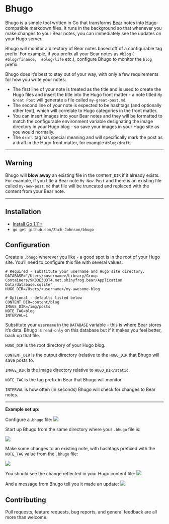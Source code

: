 # Bhugo

Bhugo is a simple tool written in Go that transforms [Bear](https://bear.app/) notes into [Hugo](https://gohugo.io/)-compatible markdown files. It runs in the background so that whenever you make changes to your Bear notes, you can immediately see the updates on your Hugo server.

Bhugo will monitor a directory of Bear notes based off of a configurable tag prefix. For example, if you prefix all your Bear notes as `#blog`  ( `#blog/finance,  #blog/life`  etc.), configure Bhugo to monitor the `blog` prefix.

Bhugo does it’s best to stay out of your way, with only a few requirements for how you write your notes:
- The first line of your note is treated as the title and is used to create the Hugo files and insert the title into the Hugo front matter - a note titled `My Great Post` will generate a file called `my-great-post.md`.
- The second line of your note is expected to be hashtags (and optionally other text), which will correlate to Hugo categories in the front matter.
- You can insert images into your Bear notes and they will be formatted to match the configurable environment variable designating the image directory in your Hugo blog - so save your images in your Hugo site as you would normally.
- The `draft` tag has special meaning and will specifically mark the post as a draft in the Hugo front matter, for example `#blog/draft`.

- - - -
## **Warning**
Bhugo will **blow away** an existing file in the `CONTENT_DIR` if it already exists. For example, if you title a Bear note `My New Post` and there is an existing file called `my-new-post.md` that file will be truncated and replaced with the content from your Bear note.

- - - -

## Installation
- [Install Go 1.11+](https://golang.org/dl/) 
- `go get github.com/Zach-Johnson/bhugo`

## Configuration
Create a `.bhugo` wherever you like - a good spot is in the root of your Hugo site.  You’ll need to configure this file with several values:

```
# Required - substitute your username and Hugo site directory.
DATABASE="/Users/<username>/Library/Group Containers/9K33E3U3T4.net.shinyfrog.bear/Application Data/database.sqlite"
HUGO_DIR=/Users/<username>/my-awesome-blog

# Optional - defaults listed below
CONTENT_DIR=content/blog
IMAGE_DIR=/img/posts
NOTE_TAG=blog
INTERVAL=1
```

Substitute your `username` in the `DATABASE` variable - this is where Bear stores it’s data. Bhugo is `read-only` on this database but if it makes you feel better, back up that file.

`HUGO_DIR` is the root directory of your Hugo blog.

`CONTENT_DIR` is the output directory (relative to the `HUGO_DIR` that Bhugo will save posts to.

`IMAGE_DIR` is the image directory relative to `HUGO_DIR/static`.

`NOTE_TAG` is the tag prefix in Bear that Bhugo will monitor.

`INTERVAL` is how often (in seconds) Bhugo will check for changes to Bear notes.

- - - -

**Example set up:**

Configure a .`bhugo` file:
![](https://github.com/Zach-Johnson/bhugo-file.png)

Start up Bhugo from the same directory where your `.bhugo` file is:

![](https://github.com/Zach-Johnson/bhugo-start.png)


Make some changes to an existing note, with hashtags prefixed with the `NOTE_TAG` value from the `.bhugo` file:

![](https://github.com/Zach-Johnson/bhugo-changes.png)


You should see the change reflected in your Hugo content file:
![](https://github.com/Zach-Johnson/bhugo-content.png)


And a message from Bhugo tell you it made an update: 
![](https://github.com/Zach-Johnson/bhugo-updated.png)


## Contributing
Pull requests, feature requests, bug reports, and general feedback are all more than welcome.
